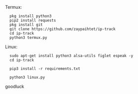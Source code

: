 Termux:

      pkg install python3
      pip2 install requests
      pkg install git
      git clone https://github.com/zaypaihtet/ip-track
      cd ip-track
      python3 termux.py

Linux:
 
      sudo apt-get install python3 alsa-utils figlet espeak -y
      cd ip-track 

      pip3 install -r requirements.txt

      python3 linux.py


goodluck
